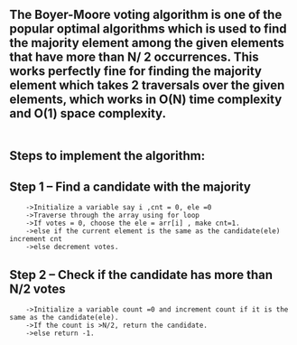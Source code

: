 The Boyer-Moore voting algorithm is one of the popular optimal algorithms which is used to find the majority element among the given elements that have more than N/ 2 occurrences. This works perfectly fine for finding the majority element which takes 2 traversals over the given elements, which works in O(N) time complexity and O(1) space complexity.
<br/>
<br/>
<br/>
Steps to implement the algorithm:
---------------------------------
Step 1 – Find a candidate with the majority
-----------------------------------------------
        ->Initialize a variable say i ,cnt = 0, ele =0 
        ->Traverse through the array using for loop
        ->If votes = 0, choose the ele = arr[i] , make cnt=1.
        ->else if the current element is the same as the candidate(ele) increment cnt
        ->else decrement votes.

Step 2 – Check if the candidate has more than N/2 votes
---------------------------------------------------------
        ->Initialize a variable count =0 and increment count if it is the same as the candidate(ele).
        ->If the count is >N/2, return the candidate.
        ->else return -1.
